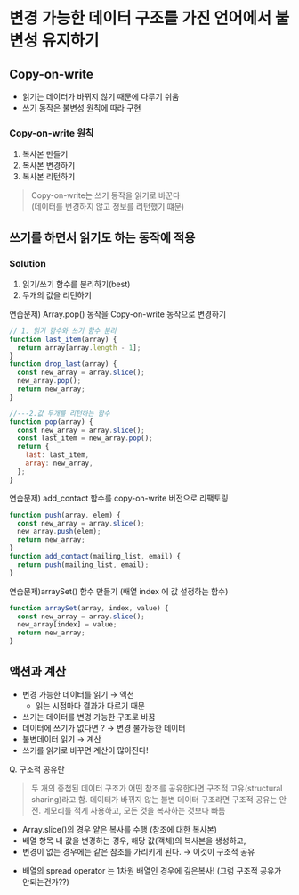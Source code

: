 # 변경 가능한 데이터 구조를 가진 언어에서 불변성 유지하기

## Copy-on-write

- 읽기는 데이터가 바뀌지 않기 때문에 다루기 쉬움
- 쓰기 동작은 불변성 원칙에 따라 구현

### Copy-on-write 원칙

1. 복사본 만들기
2. 복사본 변경하기
3. 복사본 리턴하기

> Copy-on-write는 쓰기 동작을 읽기로 바꾼다\
> (데이터를 변경하지 않고 정보를 리턴했기 떄문)

## 쓰기를 하면서 읽기도 하는 동작에 적용

### Solution

1. 읽기/쓰기 함수를 분리하기(best)
2. 두개의 값을 리턴하기

연습문제) Array.pop() 동작을 Copy-on-write 동작으로 변경하기

```javascript
// 1. 읽기 함수와 쓰기 함수 분리
function last_item(array) {
  return array[array.length - 1];
}
function drop_last(array) {
  const new_array = array.slice();
  new_array.pop();
  return new_array;
}

//---2.값 두개를 리턴하는 함수
function pop(array) {
  const new_array = array.slice();
  const last_item = new_array.pop();
  return {
    last: last_item,
    array: new_array,
  };
}
```

연습문제) add_contact 함수를 copy-on-write 버전으로 리팩토링

```javascript
function push(array, elem) {
  const new_array = array.slice();
  new_array.push(elem);
  return new_array;
}
function add_contact(mailing_list, email) {
  return push(mailing_list, email);
}
```

연습문제)arraySet() 함수 만들기 (배열 index 에 값 설정하는 함수)

```javascript
function arraySet(array, index, value) {
  const new_array = array.slice();
  new_array[index] = value;
  return new_array;
}
```

## 액션과 계산

- 변경 가능한 데이터를 읽기 → 액션
  - 읽는 시점마다 결과가 다르기 때문
- 쓰기는 데이터를 변경 가능한 구조로 바꿈
- 데이터에 쓰기가 없다면 ? → 변경 불가능한 데이터
- 불변데이터 읽기 → 계산
- 쓰기를 읽기로 바꾸면 계산이 많아진다!

Q. 구조적 공유란

> 두 개의 중첩된 데이터 구조가 어떤 참조를 공유한다면 구조적 고유(structural sharing)라고 함. 데이터가 바뀌지 않는 불변 데이터 구조라면 구조적 공유는 안전. 메모리를 적게 사용하고, 모든 것을 복사하는 것보다 빠름

- Array.slice()의 경우 얕은 복사를 수행 (참조에 대한 복사본)
- 배열 항목 내 값을 변경하는 경우, 해당 값(객체)의 복사본을 생성하고,
- 변경이 없는 경우에는 같은 참조를 가리키게 된다. → 이것이 구조적 공유

* 배열의 spread operator 는 1차원 배열인 경우에 깊은복사! (그럼 구조적 공유가 안되는건가??)
